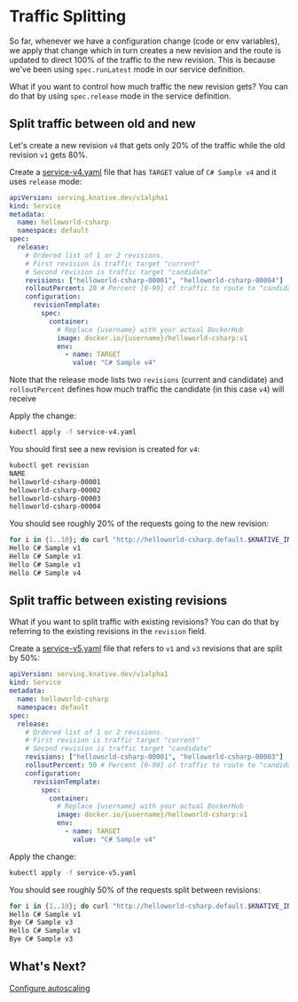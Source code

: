 # Traffic Splitting

So far, whenever we have a configuration change (code or env variables), we apply that change which in turn creates a new revision and the route is updated to direct 100% of the traffic to the new revision. This is because we've been using `spec.runLatest` mode in our service definition.

What if you want to control how much traffic the new revision gets? You can do that by using `spec.release` mode in the service definition.

## Split traffic between old and new 

Let's create a new revision `v4` that gets only 20% of the traffic while the old revision `v1` gets 80%. 

Create a [service-v4.yaml](../serving/helloworld-csharp/service-v4.yaml) file that has `TARGET` value of `C# Sample v4` and it uses `release` mode:

```yaml
apiVersion: serving.knative.dev/v1alpha1
kind: Service
metadata:
  name: helloworld-csharp
  namespace: default
spec:
  release:
    # Ordered list of 1 or 2 revisions. 
    # First revision is traffic target "current"
    # Second revision is traffic target "candidate"
    revisions: ["helloworld-csharp-00001", "helloworld-csharp-00004"]
    rolloutPercent: 20 # Percent [0-99] of traffic to route to "candidate" revision
    configuration:
      revisionTemplate:
        spec:
          container:
            # Replace {username} with your actual DockerHub
            image: docker.io/{username}/helloworld-csharp:v1
            env:
              - name: TARGET
                value: "C# Sample v4"
```

Note that the release mode lists two `revisions` (current and candidate) and `rolloutPercent` defines how much traffic the candidate (in this case `v4`) will receive

Apply the change:

```bash
kubectl apply -f service-v4.yaml
```
You should first see a new revision is created for `v4`:

```bash
kubectl get revision                             
NAME                      
helloworld-csharp-00001   
helloworld-csharp-00002   
helloworld-csharp-00003   
helloworld-csharp-00004   
```
You should see roughly 20% of the requests going to the new revision:

```bash
for i in {1..10}; do curl "http://helloworld-csharp.default.$KNATIVE_INGRESS.nip.io" ; sleep 1; done
Hello C# Sample v1
Hello C# Sample v1
Hello C# Sample v1
Hello C# Sample v4
```

## Split traffic between existing revisions 

What if you want to split traffic with existing revisions? You can do that by referring to the existing revisions in the `revision` field.  

Create a [service-v5.yaml](../serving/helloworld-csharp/service-v5.yaml) file that refers to `v1` and `v3` revisions that are split by 50%:

```yaml
apiVersion: serving.knative.dev/v1alpha1
kind: Service
metadata:
  name: helloworld-csharp
  namespace: default
spec:
  release:
    # Ordered list of 1 or 2 revisions. 
    # First revision is traffic target "current"
    # Second revision is traffic target "candidate"
    revisions: ["helloworld-csharp-00001", "helloworld-csharp-00003"]
    rolloutPercent: 50 # Percent [0-99] of traffic to route to "candidate" revision
    configuration:
      revisionTemplate:
        spec:
          container:
            # Replace {username} with your actual DockerHub
            image: docker.io/{username}/helloworld-csharp:v1
            env:
              - name: TARGET
                value: "C# Sample v4"
```
Apply the change:

```bash
kubectl apply -f service-v5.yaml
```
You should see roughly 50% of the requests split between revisions:

```bash
for i in {1..10}; do curl "http://helloworld-csharp.default.$KNATIVE_INGRESS.nip.io" ; sleep 1; done
Hello C# Sample v1
Bye C# Sample v3
Hello C# Sample v1
Bye C# Sample v3
```

## What's Next?
[Configure autoscaling](04.5-configureautoscaling.md)